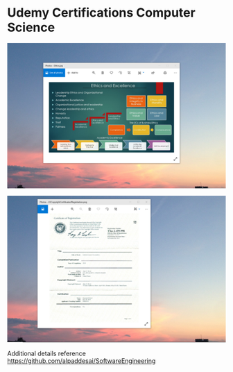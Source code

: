 # Udemy Certifications Computer Science

![image](EthicsandExcellence.png)

![image](USCopyrightCertificate.png)

Additional details reference https://github.com/alpaddesai/SoftwareEngineering
